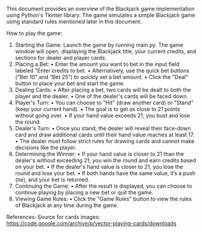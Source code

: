 This document provides an overview of the Blackjack game implementation using Python's Tkinter library. The game simulates a simple Blackjack game using standard rules mentioned later in this document.

How to play the game:
1.	Starting the Game: Launch the game by running main.py. The game window will open, displaying the Blackjack title, your current credits, and sections for dealer and player cards.
2.	Placing a Bet:
•	Enter the amount you want to bet in the input field labeled "Enter credits to bet.
•	Alternatively, use the quick bet buttons ("Bet 10" and "Bet 25") to quickly set a bet amount.
•	Click the "Deal" button to place your bet and start the game.
3.	Dealing Cards:
•	After placing a bet, two cards will be dealt to both the player and the dealer.
•	One of the dealer's cards will be faced down.
4.	Player's Turn:
•	You can choose to "Hit" (draw another card) or "Stand" (keep your current hand).
•	The goal is to get as close to 21 points without going over.
•	If your hand value exceeds 21, you bust and lose the round.
5.	Dealer's Turn:
•	Once you stand, the dealer will reveal their face-down card and draw additional cards until their hand value reaches at least 17.
•	The dealer must follow strict rules for drawing cards and cannot make decisions like the player.
6.	Determining the Winner:
•	If your hand value is closer to 21 than the dealer's without exceeding 21, you win the round and earn credits based on your bet.
•	If the dealer's hand value is closer to 21, you lose the round and lose your bet.
•	If both hands have the same value, it’s a push (tie), and your bet is returned.
7.	Continuing the Game:
•	After the result is displayed, you can choose to continue playing by placing a new bet or quit the game.
8.	Viewing Game Rules:
•	Click the "Game Rules" button to view the rules of Blackjack at any time during the game.

References:
Source for cards images: https://code.google.com/archive/p/vector-playing-cards/downloads

